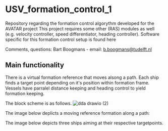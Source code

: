 # USV_formation_control_1

Repository regarding the formation control algorythm developed for the AVATAR project
This project requires some other (RAS) modules as well (e.g. velocity controller, speed differentiator, heading controller).
Software specific for this formation control setup is found here

Comments, questions: Bart Boogmans - email: b.boogmans@tudelft.nl

## Main functionality

There is a virtual formation reference that moves alsong a path. Each ship finds a target point depending on it's position within formation frame. Vessels have parralel distance keeping and heading control to yield formation keeping.

The block scheme is as follows. 
![dda drawio (2)](https://github.com/RAS-Delft/USV_formation_control_1/assets/5917472/d4f4ab8a-a080-4fc4-90ac-cef6f217103d)

The image below deplicts a moving reference formation along a path:
<add>

The image below depicts three ships aiming at their respective targetpoints. 
<add>
